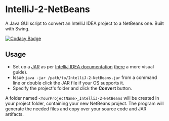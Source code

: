 IntelliJ-2-NetBeans
===================
A Java GUI script to convert an IntelliJ IDEA project to a NetBeans one. Built with Swing.

[![Codacy Badge](https://api.codacy.com/project/badge/10a7e4194f82425688575eb6ece0a615)](https://www.codacy.com/app/nmaggioni/IntelliJ-2-NetBeans)

Usage
-----
+ Set up a [JAR][1] as per [IntelliJ IDEA documentation][2] ([here][3] a more visual guide).
+ Issue ```java -jar /path/to/IntelliJ-2-NetBeans.jar``` from a command line or double click the JAR file if your OS supports it.
+ Specify the project's folder and click the **Convert** button.

A folder named ```<YourProjectName>_IntelliJ-2-NetBeans``` will be created in your project folder, containing your new NetBeans project. The program will generate the needed files and copy over your source code and JAR artifacts.  

[1]: https://www.jetbrains.com/idea/help/create-jar-from-modules-dialog.html
[2]: https://www.jetbrains.com/idea/help/configuring-artifacts.html
[3]: https://blog.jetbrains.com/idea/2010/08/quickly-create-jar-artifact/
